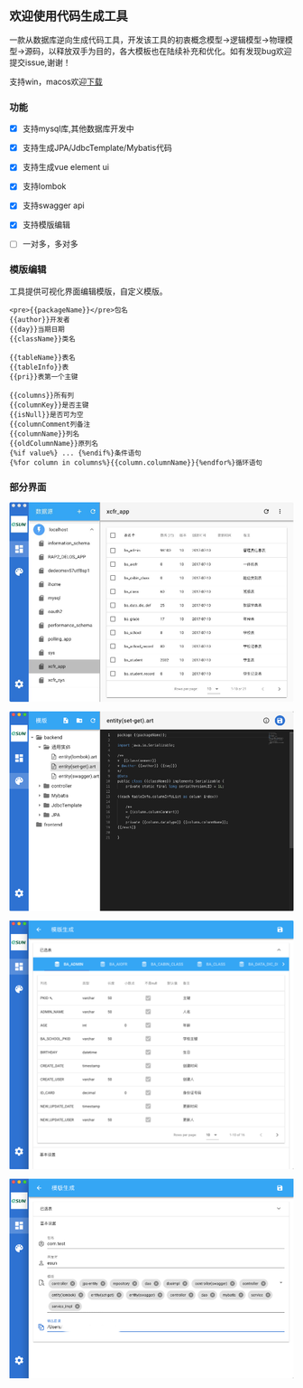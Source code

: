 ## 欢迎使用代码生成工具

一款从数据库逆向生成代码工具，开发该工具的初衷概念模型->逻辑模型->物理模型->源码，以释放双手为目的，各大模板也在陆续补充和优化。如有发现bug欢迎提交issue,谢谢！

支持win，macos欢迎[下载](https://github.com/eshun/pandora-doc/releases)

### 功能

- [x] 支持mysql库,其他数据库开发中
- [x] 支持生成JPA/JdbcTemplate/Mybatis代码
- [x] 支持生成vue element ui
- [x] 支持lombok
- [x] 支持swagger api
- [x] 支持模版编辑
- [ ] 一对多，多对多




### 模版编辑

工具提供可视化界面编辑模版，自定义模版。
```
<pre>{{packageName}}</pre>包名
{{author}}开发者
{{day}}当期日期
{{className}}类名

{{tableName}}表名
{{tableInfo}}表
{{pri}}表第一个主键

{{columns}}所有列
{{columnKey}}是否主键
{{isNull}}是否可为空
{{columnComment列备注
{{columnName}}列名
{{oldColumnName}}原列名
{%if value%} ... {%endif%}条件语句
{%for column in columns%}{{column.columnName}}{%endfor%}循环语句
```

### 部分界面

![head](images/1.jpeg)

![head](images/2.png)

![head](images/3.png)

![head](images/4.png)
